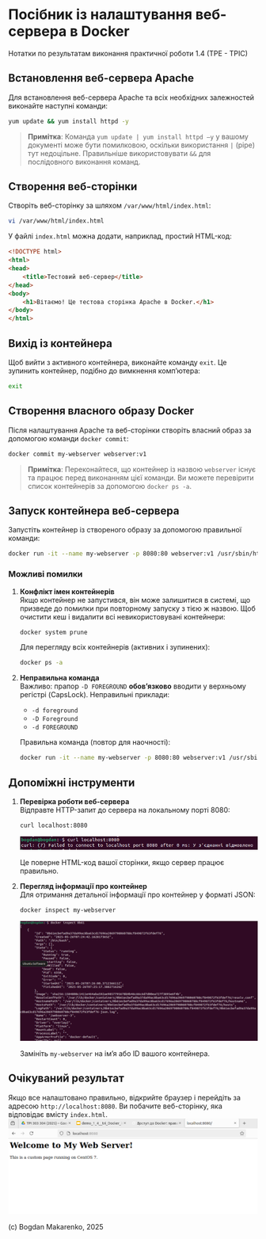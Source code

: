 # Посібник із налаштування веб-сервера в Docker

Нотатки по результатам виконання практичної роботи 1.4 (ТРЕ - ТРІС)

## Встановлення веб-сервера Apache

Для встановлення веб-сервера Apache та всіх необхідних залежностей виконайте наступні команди:

```bash
yum update && yum install httpd -y
```

> **Примітка**: Команда `yum update | yum install httpd –y` у вашому документі може бути помилковою, оскільки використання `|` (pipe) тут недоцільне. Правильніше використовувати `&&` для послідовного виконання команд.

## Створення веб-сторінки

Створіть веб-сторінку за шляхом `/var/www/html/index.html`:

```bash
vi /var/www/html/index.html
```

У файлі `index.html` можна додати, наприклад, простий HTML-код:

```html
<!DOCTYPE html>
<html>
<head>
    <title>Тестовий веб-сервер</title>
</head>
<body>
    <h1>Вітаємо! Це тестова сторінка Apache в Docker.</h1>
</body>
</html>
```

## Вихід із контейнера

Щоб вийти з активного контейнера, виконайте команду `exit`. Це зупинить контейнер, подібно до вимкнення комп’ютера:

```bash
exit
```

## Створення власного образу Docker

Після налаштування Apache та веб-сторінки створіть власний образ за допомогою команди `docker commit`:

```bash
docker commit my-webserver webserver:v1
```

> **Примітка**: Переконайтеся, що контейнер із назвою `webserver` існує та працює перед виконанням цієї команди. Ви можете перевірити список контейнерів за допомогою `docker ps -a`.

## Запуск контейнера веб-сервера

Запустіть контейнер із створеного образу за допомогою правильної команди:

```bash
docker run -it --name my-webserver -p 8080:80 webserver:v1 /usr/sbin/httpd -D FOREGROUND
```

### Можливі помилки

1. **Конфлікт імен контейнерів**  
   Якщо контейнер не запустився, він може залишитися в системі, що призведе до помилки при повторному запуску з тією ж назвою. Щоб очистити кеш і видалити всі невикористовувані контейнери:

   ```bash
   docker system prune
   ```

   Для перегляду всіх контейнерів (активних і зупинених):

   ```bash
   docker ps -a
   ```

2. **Неправильна команда**  
   Важливо: прапор `-D FOREGROUND` **обов’язково** вводити у верхньому регістрі (CapsLock). Неправильні приклади:
   - `-d foreground`
   - `-D Foreground`
   - `-d FOREGROUND`

   Правильна команда (повтор для наочності):

   ```bash
   docker run -it --name my-webserver -p 8080:80 webserver:v1 /usr/sbin/httpd -D FOREGROUND
   ```

## Допоміжні інструменти

1. **Перевірка роботи веб-сервера**  
   Відправте HTTP-запит до сервера на локальному порті 8080:

   ```bash
   curl localhost:8080
   ```
    ![Скріншот веб-сторінки 2](images/image1-2.png)


   Це поверне HTML-код вашої сторінки, якщо сервер працює правильно.

2. **Перегляд інформації про контейнер**  
   Для отримання детальної інформації про контейнер у форматі JSON:

   ```bash
   docker inspect my-webserver
   ```
    ![Скріншот веб-сторінки 3](images/image1-3.png)

   Замініть `my-webserver` на ім’я або ID вашого контейнера.

## Очікуваний результат

Якщо все налаштовано правильно, відкрийте браузер і перейдіть за адресою `http://localhost:8080`. Ви побачите веб-сторінку, яка відповідає вмісту `index.html`. ![Скріншот веб-сторінки 1](images/image1-1.png)

(c) Bogdan Makarenko, 2025